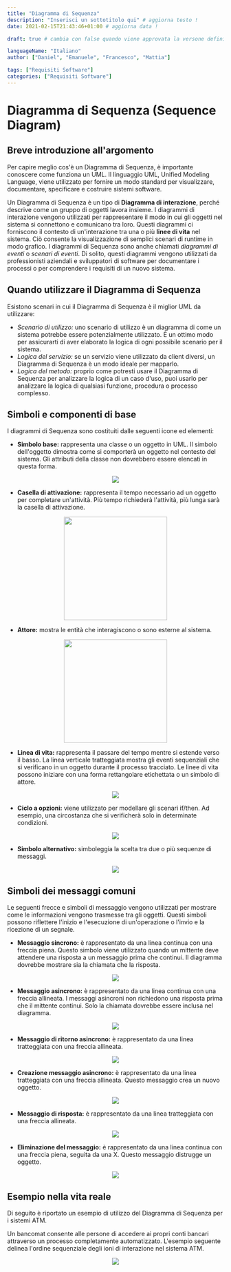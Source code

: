 ```yaml
---
title: "Diagramma di Sequenza"
description: "Inserisci un sottotitolo qui" # aggiorna testo !
date: 2021-02-15T21:43:46+01:00 # aggiorna data !

draft: true # cambia con false quando viene approvata la versone definitiva !

languageName: "Italiano"
author: ["Daniel", "Emanuele", "Francesco", "Mattia"]

tags: ["Requisiti Software"]
categories: ["Requisiti Software"]
---
```


<!-- Write content Down Here :) -->

# Diagramma di Sequenza (Sequence Diagram)

## Breve introduzione all'argomento

Per capire meglio cos'è un Diagramma di Sequenza, è importante conoscere come funziona un UML. Il linguaggio UML, Unified Modeling Language, viene utilizzato per fornire un modo standard per visualizzare, documentare, specificare e costruire sistemi software.

Un Diagramma di Sequenza è un tipo di **Diagramma di interazione**, perché descrive come un gruppo di oggetti lavora insieme. I diagrammi di interazione vengono utilizzati per rappresentare il modo in cui gli oggetti nel sistema si connettono e comunicano tra loro. Questi diagrammi ci forniscono il contesto di un'interazione tra una o più **linee di vita** nel sistema. Ciò consente la visualizzazione di semplici scenari di runtime in modo grafico. I diagrammi di Sequenza sono anche chiamati _diagrammi di eventi_ o _scenari di eventi_. Di solito, questi diagrammi vengono utilizzati da professionisti aziendali e sviluppatori di software per documentare i processi o per comprendere i requisiti di un nuovo sistema.

## Quando utilizzare il Diagramma di Sequenza

Esistono scenari in cui il Diagramma di Sequenza è il miglior UML da utilizzare:

- _Scenario di utilizzo:_ uno scenario di utilizzo è un diagramma di come un sistema potrebbe essere potenzialmente utilizzato. È un ottimo modo per assicurarti di aver elaborato la logica di ogni possibile scenario per il sistema.
- _Logica del servizio:_ se un servizio viene utilizzato da client diversi, un Diagramma di Sequenza è un modo ideale per mapparlo.
- _Logica del metodo:_ proprio come potresti usare il Diagramma di Sequenza per analizzare la logica di un caso d'uso, puoi usarlo per analizzare la logica di qualsiasi funzione, procedura o processo complesso.

## Simboli e componenti di base

I diagrammi di Sequenza sono costituiti dalle seguenti icone ed elementi:

- **Simbolo base:** rappresenta una classe o un oggetto in UML. Il simbolo dell'oggetto dimostra come si comporterà un oggetto nel contesto del sistema. Gli attributi della classe non dovrebbero essere elencati in questa forma.
<p align="center">
    <img src="img/ObjectSymbol.JPG">
</p>

- **Casella di attivazione:** rappresenta il tempo necessario ad un oggetto per completare un'attività. Più tempo richiederà l'attività, più lunga sarà la casella di attivazione.
<p align="center">
    <img height="240" src="img/ActivationBox.JPG">
</p>

- **Attore:** mostra le entità che interagiscono o sono esterne al sistema.
<p align="center">
    <img height="240" src="img/ActorSymbol.JPG">
</p>

- **Linea di vita:** rappresenta il passare del tempo mentre si estende verso il basso. La linea verticale tratteggiata mostra gli eventi sequenziali che si verificano in un oggetto durante il processo tracciato. Le linee di vita possono iniziare con una forma rettangolare etichettata o un simbolo di attore.
<p align="center">
    <img src="img/LifelineSymbol.JPG">
</p>

- **Ciclo a opzioni:** viene utilizzato per modellare gli scenari if/then. Ad esempio, una circostanza che si verificherà solo in determinate condizioni.
<p align="center">
    <img src="img/OptionLoopSymbol.JPG">
</p>

- **Simbolo alternativo:** simboleggia la scelta tra due o più sequenze di messaggi.
<p align="center">
    <img src="img/AlternativeSymbol.JPG">
</p>

## Simboli dei messaggi comuni

Le seguenti frecce e simboli di messaggio vengono utilizzati per mostrare come le informazioni vengono trasmesse tra gli oggetti. Questi simboli possono riflettere l'inizio e l'esecuzione di un'operazione o l'invio e la ricezione di un segnale.

- **Messaggio sincrono:** è rappresentato da una linea continua con una freccia piena. Questo simbolo viene utilizzato quando un mittente deve attendere una risposta a un messaggio prima che continui. Il diagramma dovrebbe mostrare sia la chiamata che la risposta.
<p align="center">
    <img src="img/SynchronousSymbol.JPG">
</p>

- **Messaggio asincrono:** è rappresentato da una linea continua con una freccia allineata. I messaggi asincroni non richiedono una risposta prima che il mittente continui. Solo la chiamata dovrebbe essere inclusa nel diagramma.
<p align="center">
    <img src="img/AsynchronousSymbol.JPG">
</p>

- **Messaggio di ritorno asincrono:** è rappresentato da una linea tratteggiata con una freccia allineata.
<p align="center">
    <img src="img/AsynchronousReturnSymbol.JPG">
</p>

- **Creazione messaggio asincrono:** è rappresentato da una linea tratteggiata con una freccia allineata. Questo messaggio crea un nuovo oggetto.
<p align="center">
    <img src="img/AsynchronousCreateSymbol.JPG">
</p>

- **Messaggio di risposta:** è rappresentato da una linea tratteggiata con una freccia allineata.
<p align="center">
    <img src="img/AsynchronousReturnSymbol.JPG">
</p>

- **Eliminazione del messaggio:** è rappresentato da una linea continua con una freccia piena, seguita da una X. Questo messaggio distrugge un oggetto.
<p align="center">
    <img src="img/DeleteMessageSymbol.JPG">
</p>

## Esempio nella vita reale

Di seguito è riportato un esempio di utilizzo del Diagramma di Sequenza per i sistemi ATM.

Un bancomat consente alle persone di accedere ai propri conti bancari attraverso un processo completamente automatizzato. L'esempio seguente delinea l'ordine sequenziale degli ioni di interazione nel sistema ATM.

<p align="center">
    <img src="img/Example.JPG">
</p>
